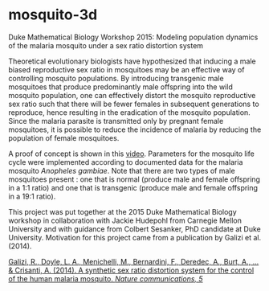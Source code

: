 # mosquito-3d
Duke Mathematical Biology Workshop 2015: Modeling population dynamics of the malaria mosquito under a sex ratio distortion system

Theoretical evolutionary biologists have hypothesized that inducing a male biased reproductive sex ratio in mosquitoes may be an effective way of controlling mosquito populations. By introducing transgenic male mosquitoes that produce predominantly male offspring into the wild mosquito population, one can effectively distort the mosquito reproductive sex ratio such that there will be fewer females in subsequent generations to reproduce, hence resulting in the eradication of the mosquito population. Since the malaria parasite is transmitted only by pregnant female mosquitoes, it is possible to reduce the incidence of malaria by reducing the population of female mosquitoes. 

A proof of concept is shown in this [video](https://youtu.be/YEhoblpiARU). Parameters for the mosquito life cycle were implemented according to documented data for the malaria mosquito _Anopheles gambiae_. Note that there are two types of male mosquitoes present : one that is normal (produce male and female offspring in a 1:1 ratio) and one that is transgenic (produce male and female offspring in a 19:1 ratio). 

This project was put together at the 2015 Duke Mathematical Biology workshop in collaboration with Jackie Hudepohl from Carnegie Mellon University and with guidance from Colbert Sesanker, PhD candidate at Duke University. Motivation for this project came from a publication by Galizi et al.(2014).

[Galizi, R., Doyle, L. A., Menichelli, M., Bernardini, F., Deredec, A., Burt, A., ... & Crisanti, A. (2014). A synthetic sex ratio distortion system for the control of the human malaria mosquito. _Nature communications, 5_](http://www.nature.com/ncomms/2014/140610/ncomms4977/full/ncomms4977.html)
